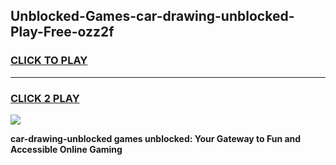 
## Unblocked-Games-car-drawing-unblocked-Play-Free-ozz2f
<h3>
<a href="https://premium76.site?title=car-drawing-unblocked&ref=18A1">CLICK TO PLAY</a></h3>
<hr>

<h3>
<a href="https://premium76.site?title=car-drawing-unblocked&ref=18A1">CLICK 2 PLAY</a>
  
</h3>

<a href="https://premium76.site?title=car-drawing-unblocked&ref=18A1"><img src="https://clearcache.store/games.png"></a>


**car-drawing-unblocked games unblocked: Your Gateway to Fun and Accessible Online Gaming**
